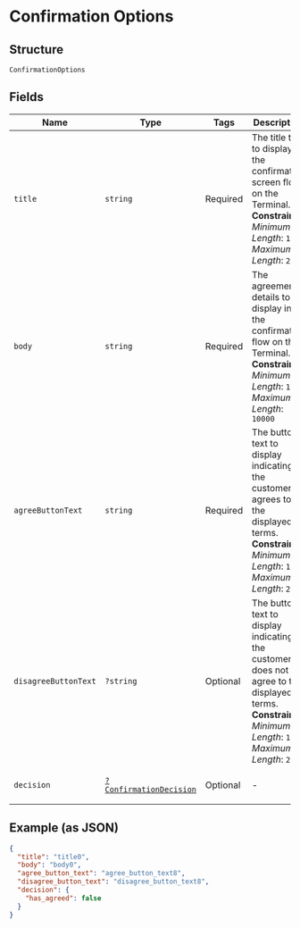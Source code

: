 
# Confirmation Options

## Structure

`ConfirmationOptions`

## Fields

| Name | Type | Tags | Description | Getter | Setter |
|  --- | --- | --- | --- | --- | --- |
| `title` | `string` | Required | The title text to display in the confirmation screen flow on the Terminal.<br>**Constraints**: *Minimum Length*: `1`, *Maximum Length*: `250` | getTitle(): string | setTitle(string title): void |
| `body` | `string` | Required | The agreement details to display in the confirmation flow on the Terminal.<br>**Constraints**: *Minimum Length*: `1`, *Maximum Length*: `10000` | getBody(): string | setBody(string body): void |
| `agreeButtonText` | `string` | Required | The button text to display indicating the customer agrees to the displayed terms.<br>**Constraints**: *Minimum Length*: `1`, *Maximum Length*: `250` | getAgreeButtonText(): string | setAgreeButtonText(string agreeButtonText): void |
| `disagreeButtonText` | `?string` | Optional | The button text to display indicating the customer does not agree to the displayed terms.<br>**Constraints**: *Minimum Length*: `1`, *Maximum Length*: `250` | getDisagreeButtonText(): ?string | setDisagreeButtonText(?string disagreeButtonText): void |
| `decision` | [`?ConfirmationDecision`](../../doc/models/confirmation-decision.md) | Optional | - | getDecision(): ?ConfirmationDecision | setDecision(?ConfirmationDecision decision): void |

## Example (as JSON)

```json
{
  "title": "title0",
  "body": "body0",
  "agree_button_text": "agree_button_text8",
  "disagree_button_text": "disagree_button_text8",
  "decision": {
    "has_agreed": false
  }
}
```

